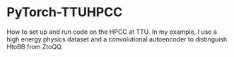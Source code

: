 # PyTorch-TTUHPCC
How to set up and run code on the HPCC at TTU. In my example, I use a high energy physics dataset and a convolutional autoencoder to distinguish HtoBB from ZtoQQ. 
